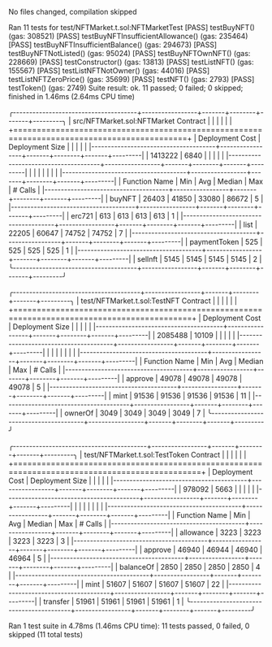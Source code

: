 No files changed, compilation skipped

Ran 11 tests for test/NFTMarket.t.sol:NFTMarketTest
[PASS] testBuyNFT() (gas: 308521)
[PASS] testBuyNFTInsufficientAllowance() (gas: 235464)
[PASS] testBuyNFTInsufficientBalance() (gas: 294673)
[PASS] testBuyNFTNotListed() (gas: 95024)
[PASS] testBuyNFTOwnNFT() (gas: 228669)
[PASS] testConstructor() (gas: 13813)
[PASS] testListNFT() (gas: 155567)
[PASS] testListNFTNotOwner() (gas: 44016)
[PASS] testListNFTZeroPrice() (gas: 35699)
[PASS] testNFT() (gas: 2793)
[PASS] testToken() (gas: 2749)
Suite result: ok. 11 passed; 0 failed; 0 skipped; finished in 1.46ms (2.64ms CPU time)

╭--------------------------------------+-----------------+-------+--------+-------+---------╮
| src/NFTMarket.sol:NFTMarket Contract |                 |       |        |       |         |
+===========================================================================================+
| Deployment Cost                      | Deployment Size |       |        |       |         |
|--------------------------------------+-----------------+-------+--------+-------+---------|
| 1413222                              | 6840            |       |        |       |         |
|--------------------------------------+-----------------+-------+--------+-------+---------|
|                                      |                 |       |        |       |         |
|--------------------------------------+-----------------+-------+--------+-------+---------|
| Function Name                        | Min             | Avg   | Median | Max   | # Calls |
|--------------------------------------+-----------------+-------+--------+-------+---------|
| buyNFT                               | 26403           | 41850 | 33080  | 86672 | 5       |
|--------------------------------------+-----------------+-------+--------+-------+---------|
| erc721                               | 613             | 613   | 613    | 613   | 1       |
|--------------------------------------+-----------------+-------+--------+-------+---------|
| list                                 | 22205           | 60647 | 74752  | 74752 | 7       |
|--------------------------------------+-----------------+-------+--------+-------+---------|
| paymentToken                         | 525             | 525   | 525    | 525   | 1       |
|--------------------------------------+-----------------+-------+--------+-------+---------|
| sellnft                              | 5145            | 5145  | 5145   | 5145  | 2       |
╰--------------------------------------+-----------------+-------+--------+-------+---------╯

╭---------------------------------------+-----------------+-------+--------+-------+---------╮
| test/NFTMarket.t.sol:TestNFT Contract |                 |       |        |       |         |
+============================================================================================+
| Deployment Cost                       | Deployment Size |       |        |       |         |
|---------------------------------------+-----------------+-------+--------+-------+---------|
| 2085488                               | 10109           |       |        |       |         |
|---------------------------------------+-----------------+-------+--------+-------+---------|
|                                       |                 |       |        |       |         |
|---------------------------------------+-----------------+-------+--------+-------+---------|
| Function Name                         | Min             | Avg   | Median | Max   | # Calls |
|---------------------------------------+-----------------+-------+--------+-------+---------|
| approve                               | 49078           | 49078 | 49078  | 49078 | 5       |
|---------------------------------------+-----------------+-------+--------+-------+---------|
| mint                                  | 91536           | 91536 | 91536  | 91536 | 11      |
|---------------------------------------+-----------------+-------+--------+-------+---------|
| ownerOf                               | 3049            | 3049  | 3049   | 3049  | 7       |
╰---------------------------------------+-----------------+-------+--------+-------+---------╯

╭-----------------------------------------+-----------------+-------+--------+-------+---------╮
| test/NFTMarket.t.sol:TestToken Contract |                 |       |        |       |         |
+==============================================================================================+
| Deployment Cost                         | Deployment Size |       |        |       |         |
|-----------------------------------------+-----------------+-------+--------+-------+---------|
| 978092                                  | 5663            |       |        |       |         |
|-----------------------------------------+-----------------+-------+--------+-------+---------|
|                                         |                 |       |        |       |         |
|-----------------------------------------+-----------------+-------+--------+-------+---------|
| Function Name                           | Min             | Avg   | Median | Max   | # Calls |
|-----------------------------------------+-----------------+-------+--------+-------+---------|
| allowance                               | 3223            | 3223  | 3223   | 3223  | 3       |
|-----------------------------------------+-----------------+-------+--------+-------+---------|
| approve                                 | 46940           | 46944 | 46940  | 46964 | 5       |
|-----------------------------------------+-----------------+-------+--------+-------+---------|
| balanceOf                               | 2850            | 2850  | 2850   | 2850  | 4       |
|-----------------------------------------+-----------------+-------+--------+-------+---------|
| mint                                    | 51607           | 51607 | 51607  | 51607 | 22      |
|-----------------------------------------+-----------------+-------+--------+-------+---------|
| transfer                                | 51961           | 51961 | 51961  | 51961 | 1       |
╰-----------------------------------------+-----------------+-------+--------+-------+---------╯


Ran 1 test suite in 4.78ms (1.46ms CPU time): 11 tests passed, 0 failed, 0 skipped (11 total tests)
